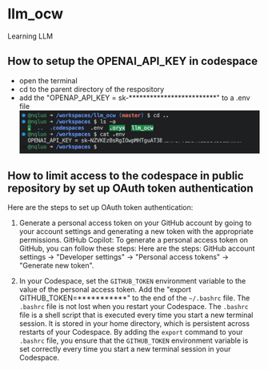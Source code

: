 # llm_ocw
Learning LLM

## How to setup the OPENAI_API_KEY in codespace
- open the terminal
- cd to the parent directory of the respository
- add the "OPENAP_API_KEY = sk-*************************" to a .env file
![Alt setup openai api key in codespace](./images/setup_openai_api_key.png)

## How to limit access to the codespace in public repository by set up OAuth token authentication

Here are the steps to set up OAuth token authentication:

1. Generate a personal access token on your GitHub account by going to your account settings and generating a new token with the appropriate permissions. 
GitHub Copilot: To generate a personal access token on GitHub, you can follow these steps:
Here are the steps: GitHub account settings -> "Developer settings" -> "Personal access tokens" -> "Generate new token".

2. In your Codespace, set the `GITHUB_TOKEN` environment variable to the value of the personal access token. Add the "export GITHUB_TOKEN=***********" to the end of the `~/.bashrc` file. 
The `.bashrc` file is not lost when you restart your Codespace. The `.bashrc` file is a shell script that is executed every time you start a new terminal session. It is stored in your home directory, which is persistent across restarts of your Codespace.
By adding the `export` command to your `.bashrc` file, you ensure that the `GITHUB_TOKEN` environment variable is set correctly every time you start a new terminal session in your Codespace.
